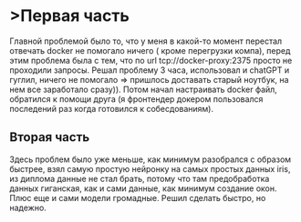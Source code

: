 <h1>>Первая часть</h1>
<p>Главной проблемой было то, что у меня в какой-то момент перестал отвечать docker не помогало ничего ( кроме перегрузки компа), перед этим проблема была с тем, что по url tcp://docker-proxy:2375 просто не проходили запросы. Решал проблему 3 часа, использовал и chatGPT и гуглил, ничего не помогало => пришлось доставать старый ноутбук, на нем все заработало сразу)). Потом начал настраивать docker файл, обратился к помощи друга (я фронтендер докером пользовался последений раз когда готовился к собесдованиям).</p>
<h2>Вторая часть</h2>
<p>Здесь проблем было уже меньше, как минимум разобрался с образом быстрее, взял самую простую нейронку на самых простых данных iris, из диплома данные не стал брать, потому что там предобработка данных гиганская, как и сами данные, как минимум создание окон. Плюс еще и сами модели громадные. Решил сделать быстро, но надежно.</p>